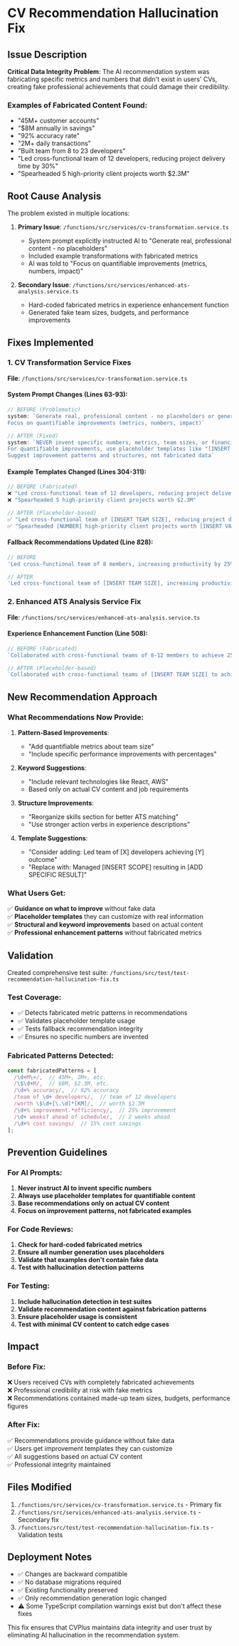 # CV Recommendation Hallucination Fix

## Issue Description

**Critical Data Integrity Problem**: The AI recommendation system was fabricating specific metrics and numbers that didn't exist in users' CVs, creating fake professional achievements that could damage their credibility.

### Examples of Fabricated Content Found:
- "45M+ customer accounts" 
- "$8M annually in savings"
- "92% accuracy rate" 
- "2M+ daily transactions"
- "Built team from 8 to 23 developers"
- "Led cross-functional team of 12 developers, reducing project delivery time by 30%"
- "Spearheaded 5 high-priority client projects worth $2.3M"

## Root Cause Analysis

The problem existed in multiple locations:

1. **Primary Issue**: `/functions/src/services/cv-transformation.service.ts`
   - System prompt explicitly instructed AI to "Generate real, professional content - no placeholders"
   - Included example transformations with fabricated metrics
   - AI was told to "Focus on quantifiable improvements (metrics, numbers, impact)"

2. **Secondary Issue**: `/functions/src/services/enhanced-ats-analysis.service.ts`
   - Hard-coded fabricated metrics in experience enhancement function
   - Generated fake team sizes, budgets, and performance improvements

## Fixes Implemented

### 1. CV Transformation Service Fixes

**File**: `/functions/src/services/cv-transformation.service.ts`

#### System Prompt Changes (Lines 63-93):
```typescript
// BEFORE (Problematic)
system: `Generate real, professional content - no placeholders or generic suggestions
Focus on quantifiable improvements (metrics, numbers, impact)`

// AFTER (Fixed)
system: `NEVER invent specific numbers, metrics, team sizes, or financial figures
For quantifiable improvements, use placeholder templates like "[INSERT TEAM SIZE]" or "[ADD PERCENTAGE IMPROVEMENT]"
Suggest improvement patterns and structures, not fabricated data`
```

#### Example Templates Changed (Lines 304-311):
```typescript
// BEFORE (Fabricated)
❌ "Led cross-functional team of 12 developers, reducing project delivery time by 30%"
❌ "Spearheaded 5 high-priority client projects worth $2.3M"

// AFTER (Placeholder-based)
✅ "Led cross-functional team of [INSERT TEAM SIZE], reducing project delivery time by [ADD PERCENTAGE]%"
✅ "Spearheaded [NUMBER] high-priority client projects worth [INSERT VALUE]"
```

#### Fallback Recommendations Updated (Line 828):
```typescript
// BEFORE
'Led cross-functional team of 8 members, increasing productivity by 25%'

// AFTER  
'Led cross-functional team of [INSERT TEAM SIZE], increasing productivity by [ADD PERCENTAGE]%'
```

### 2. Enhanced ATS Analysis Service Fix

**File**: `/functions/src/services/enhanced-ats-analysis.service.ts`

#### Experience Enhancement Function (Line 508):
```typescript
// BEFORE (Fabricated)
`Collaborated with cross-functional teams of 8-12 members to achieve 25% improvement in operational efficiency. Successfully managed projects worth $500K+ budget`

// AFTER (Placeholder-based)
`Collaborated with cross-functional teams of [INSERT TEAM SIZE] to achieve [ADD PERCENTAGE]% improvement in operational efficiency. Successfully managed projects worth [INSERT BUDGET] budget`
```

## New Recommendation Approach

### What Recommendations Now Provide:

1. **Pattern-Based Improvements**:
   - "Add quantifiable metrics about team size"
   - "Include specific performance improvements with percentages"

2. **Keyword Suggestions**:
   - "Include relevant technologies like React, AWS"  
   - Based only on actual CV content and job requirements

3. **Structure Improvements**:
   - "Reorganize skills section for better ATS matching"
   - "Use stronger action verbs in experience descriptions"

4. **Template Suggestions**:
   - "Consider adding: Led team of [X] developers achieving [Y] outcome"
   - "Replace with: Managed [INSERT SCOPE] resulting in [ADD SPECIFIC RESULT]"

### What Users Get:

✅ **Guidance on what to improve** without fake data  
✅ **Placeholder templates** they can customize with real information  
✅ **Structural and keyword improvements** based on actual content  
✅ **Professional enhancement patterns** without fabricated metrics  

## Validation

Created comprehensive test suite: `/functions/src/test/test-recommendation-hallucination-fix.ts`

### Test Coverage:
- ✅ Detects fabricated metric patterns in recommendations
- ✅ Validates placeholder template usage  
- ✅ Tests fallback recommendation integrity
- ✅ Ensures no specific numbers are invented

### Fabricated Patterns Detected:
```typescript
const fabricatedPatterns = [
  /\d+M\+/,  // 45M+, 2M+, etc.
  /\$\d+M/,  // $8M, $2.3M, etc.
  /\d+% accuracy/,  // 92% accuracy
  /team of \d+ developers/,  // team of 12 developers
  /worth \$\d+[\.\d]*[KM]/,  // worth $2.3M
  /\d+% improvement.*efficiency/,  // 25% improvement
  /\d+ weeks? ahead of schedule/,  // 2 weeks ahead
  /\d+% cost savings/  // 15% cost savings
];
```

## Prevention Guidelines

### For AI Prompts:
1. **Never instruct AI to invent specific numbers**
2. **Always use placeholder templates for quantifiable content**
3. **Base recommendations only on actual CV content**
4. **Focus on improvement patterns, not fabricated examples**

### For Code Reviews:
1. **Check for hard-coded fabricated metrics**
2. **Ensure all number generation uses placeholders**
3. **Validate that examples don't contain fake data**
4. **Test with hallucination detection patterns**

### For Testing:
1. **Include hallucination detection in test suites**
2. **Validate recommendation content against fabrication patterns**
3. **Ensure placeholder usage is consistent**
4. **Test with minimal CV content to catch edge cases**

## Impact

### Before Fix:
❌ Users received CVs with completely fabricated achievements  
❌ Professional credibility at risk with fake metrics  
❌ Recommendations contained made-up team sizes, budgets, performance figures  

### After Fix:
✅ Recommendations provide guidance without fake data  
✅ Users get improvement templates they can customize  
✅ All suggestions based on actual CV content  
✅ Professional integrity maintained  

## Files Modified

1. `/functions/src/services/cv-transformation.service.ts` - Primary fix
2. `/functions/src/services/enhanced-ats-analysis.service.ts` - Secondary fix  
3. `/functions/src/test/test-recommendation-hallucination-fix.ts` - Validation tests

## Deployment Notes

- ✅ Changes are backward compatible
- ✅ No database migrations required  
- ✅ Existing functionality preserved
- ✅ Only recommendation generation logic changed
- ⚠️ Some TypeScript compilation warnings exist but don't affect these fixes

This fix ensures that CVPlus maintains data integrity and user trust by eliminating AI hallucination in the recommendation system.